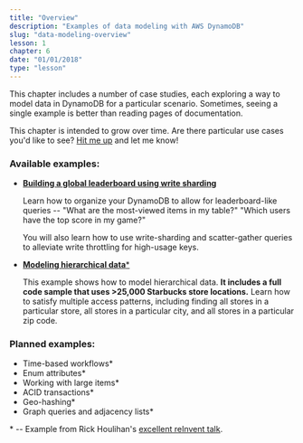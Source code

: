 ```yaml
---
title: "Overview"
description: "Examples of data modeling with AWS DynamoDB"
slug: "data-modeling-overview"
lesson: 1
chapter: 6
date: "01/01/2018"
type: "lesson"
---
```


This chapter includes a number of case studies, each exploring a way to model data in DynamoDB for a particular scenario. Sometimes, seeing a single example is better than reading pages of documentation.

This chapter is intended to grow over time. Are there particular use cases you'd like to see? [Hit me up](mailto:alexdebrie1@gmail.com) and let me know!

### Available examples:

- [**Building a global leaderboard using write sharding**](./leaderboard-write-sharding)

	Learn how to organize your DynamoDB to allow for leaderboard-like queries -- "What are the most-viewed items in my table?" "Which users have the top score in my game?"
	
	You will also learn how to use write-sharding and scatter-gather queries to alleviate write throttling for high-usage keys.
	
- [**Modeling hierarchical data***](./hierarchical-data)

	This example shows how to model hierarchical data. **It includes a full code sample that uses >25,000 Starbucks store locations.** Learn how to satisfy multiple access patterns, including finding all stores in a particular store, all stores in a particular city, and all stores in a particular zip code.

	
### Planned examples:

- Time-based workflows*
- Enum attributes*
- Working with large items*
- ACID transactions*
- Geo-hashing*
- Graph queries and adjacency lists*

\* -- Example from Rick Houlihan's [excellent reInvent talk](https://www.youtube.com/watch?v=jzeKPKpucS0).

